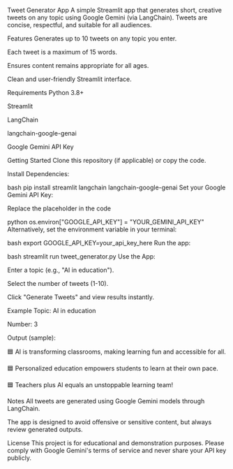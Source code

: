 
Tweet Generator App
A simple Streamlit app that generates short, creative tweets on any topic using Google Gemini (via LangChain). Tweets are concise, respectful, and suitable for all audiences.

Features
Generates up to 10 tweets on any topic you enter.

Each tweet is a maximum of 15 words.

Ensures content remains appropriate for all ages.

Clean and user-friendly Streamlit interface.

Requirements
Python 3.8+

Streamlit

LangChain

langchain-google-genai

Google Gemini API Key

Getting Started
Clone this repository (if applicable) or copy the code.

Install Dependencies:

bash
pip install streamlit langchain langchain-google-genai
Set your Google Gemini API Key:

Replace the placeholder in the code

python
os.environ["GOOGLE_API_KEY"] = "YOUR_GEMINI_API_KEY"
Alternatively, set the environment variable in your terminal:

bash
export GOOGLE_API_KEY=your_api_key_here
Run the app:

bash
streamlit run tweet_generator.py
Use the App:

Enter a topic (e.g., "AI in education").

Select the number of tweets (1-10).

Click "Generate Tweets" and view results instantly.

Example
Topic: AI in education

Number: 3

Output (sample):

🟦 AI is transforming classrooms, making learning fun and accessible for all.

🟦 Personalized education empowers students to learn at their own pace.

🟦 Teachers plus AI equals an unstoppable learning team!

Notes
All tweets are generated using Google Gemini models through LangChain.

The app is designed to avoid offensive or sensitive content, but always review generated outputs.

License
This project is for educational and demonstration purposes. Please comply with Google Gemini's terms of service and never share your API key publicly.
